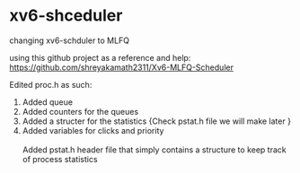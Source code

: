 # xv6-shceduler
changing xv6-schduler to MLFQ

using this github project as a reference and help: <br>
https://github.com/shreyakamath2311/Xv6-MLFQ-Scheduler

Edited proc.h as such: <br>
1) Added queue <br>
2) Added counters for the queues <br>
3) Added a structer for the statistics {Check pstat.h file we will make later } <br>
4) Added variables for clicks and priority
<br><br>Added pstat.h header file that simply contains a structure to keep track of process statistics <br>
